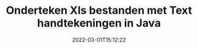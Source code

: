 ---
############################# Static ############################
layout: "auto-gen-signature"
date: 2022-03-01T15:12:22
draft: false
operation: Sign
signaturetype: Text
fileformat: Xls
productName: Java
lang: nl
productCode: java
otherformats: pdf doc docx docm dot dotm dotx odt ott rtf xls xlsx xlsm xlsb csv ods ots xltx xltm ppt pptx pps ppsx odp otp potx potm pptm ppsm png jpg bmp gif tiff svg webp wmf
breadcrumb: Put Text signature on Xls for Java

############################# Head ############################
head_title: "Maak elektronische teksthandtekeningen naar een Xls-bestand met Java"
head_description: "Zet Text eSignature op Xls bestand voor Java met een paar regels code. Gebruik de GroupDocs Document Signature API om tientallen bestandsindelingen te ondertekenen."

############################# Header ############################
title: "Onderteken Xls bestanden met Text handtekeningen in Java"
description: "Hoe voeg je een Text handtekening toe met een paar regels Java code"
bg_image: "https://cms.admin.containerize.com/templates/aspose/App_Themes/V3/images/bg/header1.png"
bg_overlay: false
button:
    enable: true

############################# SubMenu ############################
submenu:
    enable: true

    left:
        img_alt: "GroupDocs.Signature for Java"
        image: "https://cms.admin.containerize.com/templates/groupdocs/images/product-logos/90x90-noborder/groupdocs-signature-java.png"
        product: "GroupDocs.Signature"
        platform: "Java"



############################# About ############################
about:
    enable: true
    title: "Over GroupDocs.Signature for Java API"
    content: |
        [GroupDocs.Signature for Java](https://products.groupdocs.com/signature/java/) is een populaire API voor het elektronisch ondertekenen van digitale documenten. Handtekeningen zoals teksten, afbeeldingen, digitale certificaten, barcodes, QR-codes, stempels of metadata zijn beschikbaar. Handtekeningen kunnen worden geplaatst op PDF's, MS Word-documenten, MS Excel-werkmappen, MS PowerPoint-presentaties, Adobe Photoshop-bestanden en verschillende afbeeldingsformaten. Klanten kunnen hun document ondertekenen en de elektronische handtekeningen die op die documenten zijn geplaatst bijwerken, zoeken, verifiëren, verwijderen of een voorbeeld bekijken. Bovendien zijn er veel mogelijkheden voor het aanpassen van handtekeningen.
    

############################# Steps ############################
steps:
    enable: true
    title_left: "Stappen om Xls te ondertekenen met Text in Java"
    content_left: |
        [GroupDocs.Signature for Java](https://products.groupdocs.com/signature/java/) biedt de mogelijkheid om Xls documenten snel en gemakkelijk te ondertekenen met Text handtekeningen.
        
        * Maak een instantie van de Signature-klasse die een Xls-bestand levert dat moet worden ondertekend als pad of geheugenstroom
        * Instantieer SignOptions klasse en stel alle gevraagde gegevens in.
        * Roep de methode Signature.Sign() op en geef uitvoer Xls-bestand of geheugenstroom

    title_right: " systeem vereisten"
    content_right: |
        GroupDocs.Signature for Java worden ondersteund op alle belangrijke platforms en besturingssystemen. Voordat u de onderstaande code uitvoert, moet u ervoor zorgen dat de volgende vereisten op uw systeem zijn geïnstalleerd.

        * Besturingssystemen: Microsoft Windows, Linux, MacOS
        * Ontwikkelomgevingen: NetBeans, Intellij IDEA, Eclipse, etc.
        * Java runtime: J2SE 6.0 and above
        * Download de nieuwste GroupDocs.Signature for Java van [Maven](https://repository.groupdocs.com/webapp/#/artifacts/browse/tree/General/repo/com/groupdocs/groupdocs-signature)
         
    code: |
        ```java    
                
        // Set up input Xls file
        String filePath = "input.xls";
        // Set up output file
        String outputFilePath = "output.xls";

        // Instantiate Signature for input file
        Signature signature = new Signature(filePath);

        //Provide sign options
        TextSignOptions options = new TextSignOptions("John Smith");

        // set signature position
        options.setLeft(50);
        options.setTop(200);

        // sign Xls document
        SignResult result = signature.sign(outputFilePath, options);

        ```

############################# Demos ############################
demos:
    enable: true
    title: "Xls documenten ondertekenen met Text Live Demo"
    content: |
       Onderteken het Xls-bestand met verschillende handtekeningen op dit moment door naar de website [GroupDocs.Signature App](https://products.groupdocs.app/signature/family) te gaan. Gratis online demo voor u klaar.          

############################# More Formats ############################
more_formats:
    enable: true
    title: "Andere ondersteunde Text handtekeningen voor Java"
    content: |
        "U kunt Xls ook ondertekenen met andere soorten handtekeningen. Zie de lijst hieronder."
    format: 
       
       
back_to_top:
    enable: true
---
